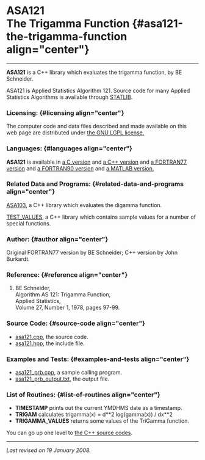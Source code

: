 ASA121\
The Trigamma Function {#asa121-the-trigamma-function align="center"}
=====================

------------------------------------------------------------------------

**ASA121** is a C++ library which evaluates the trigamma function, by BE
Schneider.

ASA121 is Applied Statistics Algorithm 121. Source code for many Applied
Statistics Algorithms is available through
[STATLIB](http://lib.stat.cmu.edu/apstat).

### Licensing: {#licensing align="center"}

The computer code and data files described and made available on this
web page are distributed under [the GNU LGPL
license.](../../txt/gnu_lgpl.txt)

### Languages: {#languages align="center"}

**ASA121** is available in [a C version](../../c_src/asa121/asa121.md)
and [a C++ version](../../master/asa121/asa121.md) and [a FORTRAN77
version](../../f77_src/asa121/asa121.md) and [a FORTRAN90
version](../../f_src/asa121/asa121.md) and [a MATLAB
version.](../../m_src/asa121/asa121.md)

### Related Data and Programs: {#related-data-and-programs align="center"}

[ASA103](../../master/asa103/asa103.md), a C++ library which
evaluates the digamma function.

[TEST\_VALUES](../../master/test_values/test_values.md), a C++
library which contains sample values for a number of special functions.

### Author: {#author align="center"}

Original FORTRAN77 version by BE Schneider; C++ version by John
Burkardt.

### Reference: {#reference align="center"}

1.  BE Schneider,\
    Algorithm AS 121: Trigamma Function,\
    Applied Statistics,\
    Volume 27, Number 1, 1978, pages 97-99.

### Source Code: {#source-code align="center"}

-   [asa121.cpp](asa121.cpp), the source code.
-   [asa121.hpp](asa121.hpp), the include file.

### Examples and Tests: {#examples-and-tests align="center"}

-   [asa121\_prb.cpp](asa121_prb.cpp), a sample calling program.
-   [asa121\_prb\_output.txt](asa121_prb_output.txt), the output file.

### List of Routines: {#list-of-routines align="center"}

-   **TIMESTAMP** prints out the current YMDHMS date as a timestamp.
-   **TRIGAM** calculates trigamma(x) = d\*\*2 log(gamma(x)) / dx\*\*2
-   **TRIGAMMA\_VALUES** returns some values of the TriGamma function.

You can go up one level to [the C++ source codes](../cpp_src.md).

------------------------------------------------------------------------

*Last revised on 19 January 2008.*
